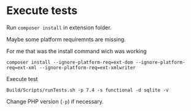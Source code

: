 # Execute tests

Run `composer install` in extension folder.

Maybe some platform requiremnts are missing.

For me that was the install command wich was working

    composer install --ignore-platform-req=ext-dom --ignore-platform-req=ext-xml --ignore-platform-req=ext-xmlwriter

Execute test

    Build/Scripts/runTests.sh -p 7.4 -s functional -d sqlite -v

Change PHP version (`-p`) if necessary.
